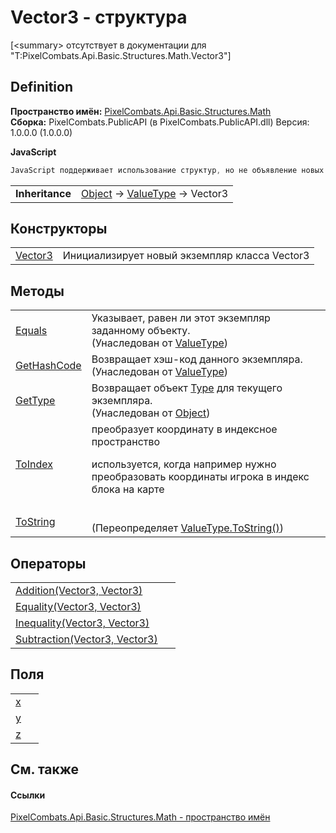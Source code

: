 # Vector3 - структура


\[&lt;summary&gt; отсутствует в документации для "T:PixelCombats.Api.Basic.Structures.Math.Vector3"\]



## Definition
**Пространство имён:** <a href="9a3afb53-d505-325f-0368-fcd870e41d3f">PixelCombats.Api.Basic.Structures.Math</a>  
**Сборка:** PixelCombats.PublicAPI (в PixelCombats.PublicAPI.dll) Версия: 1.0.0.0 (1.0.0.0)

**JavaScript**
``` JavaScript
JavaScript поддерживает использование структур, но не объявление новых структур.
```

<table><tr><td><strong>Inheritance</strong></td><td><a href="https://learn.microsoft.com/dotnet/api/system.object" target="_blank" rel="noopener noreferrer">Object</a>  →  <a href="https://learn.microsoft.com/dotnet/api/system.valuetype" target="_blank" rel="noopener noreferrer">ValueType</a>  →  Vector3</td></tr>
</table>



## Конструкторы
<table>
<tr>
<td><a href="a8eef9fb-2100-32a7-63b9-205673edc671">Vector3</a></td>
<td>Инициализирует новый экземпляр класса Vector3</td></tr>
</table>

## Методы
<table>
<tr>
<td><a href="https://learn.microsoft.com/dotnet/api/system.valuetype.equals#system-valuetype-equals(system-object)" target="_blank" rel="noopener noreferrer">Equals</a></td>
<td>Указывает, равен ли этот экземпляр заданному объекту.<br />(Унаследован от <a href="https://learn.microsoft.com/dotnet/api/system.valuetype" target="_blank" rel="noopener noreferrer">ValueType</a>)</td></tr>
<tr>
<td><a href="https://learn.microsoft.com/dotnet/api/system.valuetype.gethashcode#system-valuetype-gethashcode" target="_blank" rel="noopener noreferrer">GetHashCode</a></td>
<td>Возвращает хэш-код данного экземпляра.<br />(Унаследован от <a href="https://learn.microsoft.com/dotnet/api/system.valuetype" target="_blank" rel="noopener noreferrer">ValueType</a>)</td></tr>
<tr>
<td><a href="https://learn.microsoft.com/dotnet/api/system.object.gettype#system-object-gettype" target="_blank" rel="noopener noreferrer">GetType</a></td>
<td>Возвращает объект <a href="https://learn.microsoft.com/dotnet/api/system.type" target="_blank" rel="noopener noreferrer">Type</a> для текущего экземпляра.<br />(Унаследован от <a href="https://learn.microsoft.com/dotnet/api/system.object" target="_blank" rel="noopener noreferrer">Object</a>)</td></tr>
<tr>
<td><a href="2c34a2b4-9a81-838c-6c5d-d57d2b7e156b">ToIndex</a></td>
<td>преобразует координату в индексное пространство <p>используется, когда например нужно преобразовать координаты игрока в индекс блока на карте</p></td></tr>
<tr>
<td><a href="d1571a20-c94d-90d0-b41d-9a3b65d3ec82">ToString</a></td>
<td><br />(Переопределяет <a href="https://learn.microsoft.com/dotnet/api/system.valuetype.tostring#system-valuetype-tostring" target="_blank" rel="noopener noreferrer">ValueType.ToString()</a>)</td></tr>
</table>

## Операторы
<table>
<tr>
<td><a href="3545b92d-2c05-7ee8-a5bf-652b7582c8ed">Addition(Vector3, Vector3)</a></td>
<td> </td></tr>
<tr>
<td><a href="da803c4d-9cc5-4ce9-6be4-97c330ef2ae1">Equality(Vector3, Vector3)</a></td>
<td> </td></tr>
<tr>
<td><a href="646e5268-f2dc-2707-c350-ad3894192efe">Inequality(Vector3, Vector3)</a></td>
<td> </td></tr>
<tr>
<td><a href="6433293c-4bd1-475b-75af-4a9471ae7cf7">Subtraction(Vector3, Vector3)</a></td>
<td> </td></tr>
</table>

## Поля
<table>
<tr>
<td><a href="267f0f1e-9e49-1362-a329-aa29f77fe9eb">x</a></td>
<td> </td></tr>
<tr>
<td><a href="d95a4e0f-ddc4-19e7-2bf3-d9ed1fb78949">y</a></td>
<td> </td></tr>
<tr>
<td><a href="063605fc-007b-5a7b-4079-5ea442a3981c">z</a></td>
<td> </td></tr>
</table>

## См. также


#### Ссылки
<a href="9a3afb53-d505-325f-0368-fcd870e41d3f">PixelCombats.Api.Basic.Structures.Math - пространство имён</a>  
